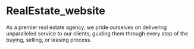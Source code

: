 # RealEstate_website
 As a premier real estate agency, we pride ourselves on delivering unparalleled service to our clients, guiding them through every step of the buying, selling, or leasing process.
